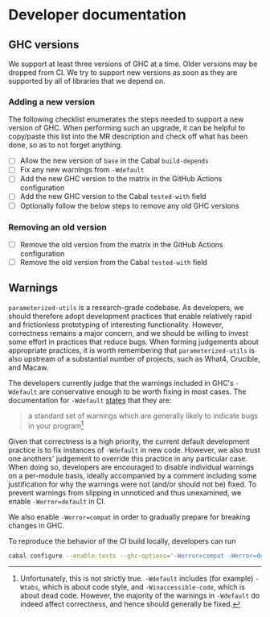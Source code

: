 # Developer documentation

## GHC versions

We support at least three versions of GHC at a time.
Older versions may be dropped from CI.
We try to support new versions as soon as they are supported by all of libraries that we depend on.

### Adding a new version

The following checklist enumerates the steps needed to support a new version of GHC.
When performing such an upgrade, it can be helpful to copy/paste this list into the MR description and check off what has been done, so as to not forget anything.

- [ ] Allow the new version of `base` in the Cabal `build-depends`
- [ ] Fix any new warnings from `-Wdefault`
- [ ] Add the new GHC version to the matrix in the GitHub Actions configuration
- [ ] Add the new GHC version to the Cabal `tested-with` field
- [ ] Optionally follow the below steps to remove any old GHC versions

### Removing an old version

- [ ] Remove the old version from the matrix in the GitHub Actions configuration
- [ ] Remove the old version from the Cabal `tested-with` field

## Warnings

`parameterized-utils` is a research-grade codebase.
As developers, we should therefore adopt development practices that enable relatively rapid and frictionless prototyping of interesting functionality.
However, correctness remains a major concern, and we should be willing to invest some effort in practices that reduce bugs.
When forming judgements about appropriate practices, it is worth remembering that `parameterized-utils` is also upstream of a substantial number of projects, such as What4, Crucible, and Macaw.

The developers currently judge that the warnings included in GHC's `-Wdefault` are conservative enough to be worth fixing in most cases.
The documentation for `-Wdefault` [states](https://downloads.haskell.org/ghc/latest/docs/users_guide/using-warnings.html#ghc-flag-Wdefault) that they are:

> a standard set of warnings which are generally likely to indicate bugs in your program[^wdefault]

Given that correctness is a high priority, the current default development practice is to fix instances of `-Wdefault` in new code.
However, we also trust one anothers' judgement to override this practice in any particular case.
When doing so, developers are encouraged to disable individual warnings on a per-module basis, ideally accompanied by a comment including some justification for why the warnings were not (and/or should not be) fixed.
To prevent warnings from slipping in unnoticed and thus unexamined, we enable `-Werror=default` in CI.

We also enable `-Werror=compat` in order to gradually prepare for breaking changes in GHC.

To reproduce the behavior of the CI build locally, developers can run
```sh
cabal configure --enable-tests --ghc-options='-Werror=compat -Werror=default'
```

[^wdefault]: Unfortunately, this is not strictly true. `-Wdefault` includes (for example) `-Wtabs`, which is about code style, and `-Winaccessible-code`, which is about dead code. However, the majority of the warnings in `-Wdefault` do indeed affect correctness, and hence should generally be fixed.
